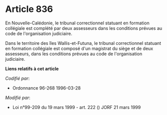 # Article 836

En Nouvelle-Calédonie, le tribunal correctionnel statuant en formation collégiale est complété par deux assesseurs dans les
conditions prévues au code de l'organisation judiciaire.

Dans le territoire des îles Wallis-et-Futuna, le tribunal correctionnel statuant en formation collégiale est composé d'un
magistrat du siège et de deux assesseurs, dans les conditions prévues au code de l'organisation judiciaire.

**Liens relatifs à cet article**

_Codifié par_:

  - Ordonnance 96-268 1996-03-28

_Modifié par_:

  - Loi n°99-209 du 19 mars 1999 - art. 222 () JORF 21 mars 1999
